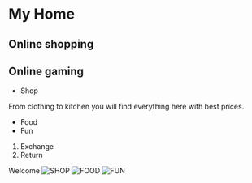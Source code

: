 # My Home
## Online shopping
## Online gaming

* Shop

From clothing to kitchen you will find everything here with best prices.
* Food
* Fun

1. Exchange
2. Return

Welcome
![SHOP](http://aguidetoanaheim.com/wp-content/uploads/2014/09/Anaheim-Shopping-Near-Disneyland-e1410736366369.jpg)
![FOOD](http://citilinecafe.com/wp-content/uploads/2015/12/Combo-with-any-burger-with-French-Fries-Fountain-Drink.jpg)
![FUN](https://www.uniquevenues.com/sites/uniquevenues.com/files/venues/slideshow/10.10.16_Bellco_Regal_063.jpg)
